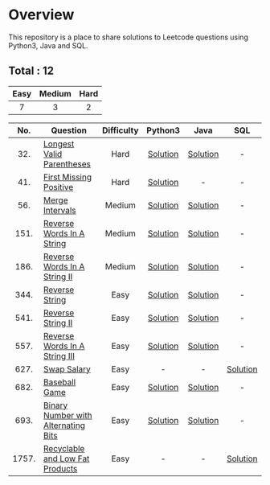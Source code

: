 # Overview

This repository is a place to share solutions to Leetcode questions using Python3, Java and SQL.


## Total : 12

| Easy | Medium | Hard |
|:----:|:------:|:----:|
|  7   |    3   |   2  |


| No. | Question | Difficulty | Python3 | Java | SQL |
|:---:|----------|:----------:|:-------:|:----:|:---:|
| 32. | [Longest Valid Parentheses](https://leetcode.com/problems/longest-valid-parentheses/) | Hard | [Solution](https://github.com/ezryn-zaharoff/leetcode-solutions/blob/master/python3/Q32_longest_valid_parentheses.py) | [Solution](https://github.com/ezryn-zaharoff/leetcode-solutions/blob/master/java/Q32_longest_valid_parentheses.java) | - |
| 41. | [First Missing Positive](https://leetcode.com/problems/first-missing-positive/) | Hard | [Solution](https://github.com/ezryn-zaharoff/leetcode-solutions/blob/master/python3/Q41_first_missing_positive.py) | - | - |
| 56. | [Merge Intervals](https://leetcode.com/problems/merge-intervals/) | Medium | [Solution](https://github.com/ezryn-zaharoff/leetcode-solutions/blob/master/python3/Q56_merge_intervals.py) | [Solution](https://github.com/ezryn-zaharoff/leetcode-solutions/blob/master/java/Q56_merge_intervals.java) | - |
| 151. | [Reverse Words In A String](https://leetcode.com/problems/reverse-words-in-a-string/) | Medium | [Solution](https://github.com/ezryn-zaharoff/leetcode-solutions/blob/master/python3/Q151_reverse_words_in_a_string.py) | [Solution](https://github.com/ezryn-zaharoff/leetcode-solutions/blob/master/java/Q151_reverse_words_in_a_string.java) | - |
| 186. | [Reverse Words In A String II](https://leetcode.com/problems/reverse-words-in-a-string-ii/) | Medium | [Solution](https://github.com/ezryn-zaharoff/leetcode-solutions/blob/master/python3/Q186_reverse_words_in_a_string_ii.py) | [Solution](https://github.com/ezryn-zaharoff/leetcode-solutions/blob/master/java/Q186_reverse_words_in_a_string_ii.java) | - |
| 344. | [Reverse String](https://leetcode.com/problems/reverse-string/) | Easy | [Solution](https://github.com/ezryn-zaharoff/leetcode-solutions/blob/master/python3/Q344_reverse_string.py) | [Solution](https://github.com/ezryn-zaharoff/leetcode-solutions/blob/master/java/Q344_reverse_string.java) | - |
| 541. | [Reverse String II](https://leetcode.com/problems/reverse-string-ii/) | Easy | [Solution](https://github.com/ezryn-zaharoff/leetcode-solutions/blob/master/python3/Q641_reverse_string_ii.py) | [Solution](https://github.com/ezryn-zaharoff/leetcode-solutions/blob/master/java/Q541_reverse_string_ii.java) | - |
| 557. | [Reverse Words In A String III](https://leetcode.com/problems/reverse-words-in-a-string-iii/) | Easy | [Solution](https://github.com/ezryn-zaharoff/leetcode-solutions/blob/master/python3/Q557_reverse_words_in_a_string_iii.py) | [Solution](https://github.com/ezryn-zaharoff/leetcode-solutions/blob/master/java/Q557_reverse_words_in_a_string_iii.java) | - |
| 627. | [Swap Salary](https://leetcode.com/problems/swap-salary/) | Easy | - | - | [Solution](https://github.com/ezryn-zaharoff/leetcode-solutions/blob/master/sql/Q627_swap_salary.sql) |
| 682. | [Baseball Game](https://leetcode.com/problems/baseball-game/) | Easy | [Solution](https://github.com/ezryn-zaharoff/leetcode-solutions/blob/master/python3/Q682_baseball_game.py) | [Solution](https://github.com/ezryn-zaharoff/leetcode-solutions/blob/master/java/Q682_baseball_game.java) | - |
| 693. | [Binary Number with Alternating Bits](https://leetcode.com/problems/binary-number-with-alternating-bits/) | Easy | [Solution](https://github.com/ezryn-zaharoff/leetcode-solutions/blob/master/python3/Q693_binary_number_with_alternating_bits.py) | [Solution](https://github.com/ezryn-zaharoff/leetcode-solutions/blob/master/java/Q693_binary_number_with_alternating_bits.java) | - |
| 1757. | [Recyclable and Low Fat Products](https://leetcode.com/problems/recyclable-and-low-fat-products/) | Easy | - | - | [Solution](https://github.com/ezryn-zaharoff/leetcode-solutions/blob/master/sql/Q1757_recyclable_and_low_fat_products.sql) |
